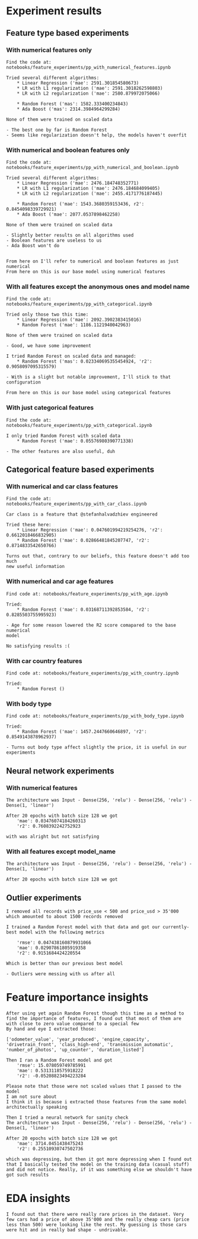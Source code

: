 
# Experiment results

## Feature type based experiments

### With numerical features only

    Find the code at: notebooks/feature_experiments/pp_with_numerical_features.ipynb

    Tried several different algorithms:
        * Linear Regression ('mae': 2591.301854580673)
        * LR with L1 regularization ('mae': 2591.3018262598803)
        * LR with L2 regularization ('mae': 2580.879972075066)

        * Random Forest ('mas': 1582.333400234843)
        * Ada Boost ('mas': 2314.3984964299284)

    None of them were trained on scaled data

    - The best one by far is Random Forest
    - Seems like regularization doesn't help, the models haven't overfit
  

### With numerical and boolean features only

    Find the code at: notebooks/feature_experiments/pp_with_numerical_and_boolean.ipynb

    Tried several different algorithms:
        * Linear Regression ('mae': 2476.184748352771)
        * LR with L1 regularization ('mae': 2476.184684099405)
        * LR with L2 regularization ('mae': 2455.4171776187445)

        * Random Forest ('mae': 1543.3680359153436, r2': 0.8454098339729921)
        * Ada Boost ('mae': 2077.0537898462258)

    None of them were trained on scaled data

    - Slightly better results on all algorithms used
    - Boolean features are useless to us
    - Ada Boost won't do


    From here on I'll refer to numerical and boolean features as just numerical
    From here on this is our base model using numerical features


### With all features except the anonymous ones and model name

    Find the code at: notebooks/feature_experiments/pp_with_categorical.ipynb

    Tried only those two this time:
        * Linear Regression ('mae': 2092.3902383415016)
        * Random Forest ('mae': 1186.1121940042963)
  
    None of them were trained on scaled data

    - Good, we have some improvement

    I tried Random Forest on scaled data and managed:
        * Random Forest ('mas': 0.023340695355454924, 'r2': 0.9058097095315579)
    
    - With is a slight but notable improvement, I'll stick to that configuration

    From here on this is our base model using categorical features

### With just categorical features

    Find the code at: notebooks/feature_experiments/pp_with_categorical.ipynb

    I only tried Random Forest with scaled data
        * Random Forest ('mae': 0.05576980390771338)

    - The other features are also useful, duh


## Categorical feature based experiments

### With numerical and car class features

    Find the code at: notebooks/feature_experiments/pp_with_car_class.ipynb

    Car class is a feature that @stefanhalvadzhiev engineered

    Tried these here:
        * Linear Regression ('mae': 0.047601994219254276, 'r2': 0.6612018466832905)
        * Random Forest ('mae': 0.02866481845207747, 'r2': 0.8714833542650766)

    Turns out that, contrary to our beliefs, this feature doesn't add too much
    new useful information

### With numerical and car age features

    Find code at: notebooks/feature_experiments/pp_with_age.ipynb

    Tried:
        * Random Forest ('mae': 0.03168711392853584, 'r2': 0.8285503755995923)

    - Age for some reason lowered the R2 score comapared to the base numerical
    model

    No satisfying results :(


### With car country features

    Find code at: notebooks/feature_experiments/pp_with_country.ipynb

    Tried:
        * Random Forest ()


### With body type

    Find code at: notebooks/feature_experiments/pp_with_body_type.ipynb

    Tried:
        * Random Forest ('mae': 1457.2447660646897, 'r2': 0.8549143878962937)

    - Turns out body type affect slightly the price, it is useful in our experiments

## Neural network experiments

### With numerical features

    The architecture was Input - Dense(256, 'relu') - Dense(256, 'relu') - Dense(1, 'linear')

    After 20 epochs with batch size 128 we got
        'mae': 0.03476074184260313
        'r2': 0.7608392242752923

    with was alright but not satisfying

### With all features except model_name

    The architecture was Input - Dense(256, 'relu') - Dense(256, 'relu') - Dense(1, 'linear')

    After 20 epochs with batch size 128 we got

## Outlier experiments

    I removed all records with price_use < 500 and price_usd > 35'000 which amounted to about 1500 records removed

    I trained a Random Forest model with that data and got our currently-best model with the following metrics

        'rmse': 0.047438160879931066
        'mae': 0.02907861805919358
        'r2': 0.9151684424220554

    Which is better than our previous best model
    
    - Outliers were messing with us after all


# Feature importance insights

    After using yet again Random Forest though this time as a method to find the importance of features, I found out that most of them are with close to zero value compared to a special few
    By hand and eye I extracted those:

    ['odometer_value', 'year_produced', 'engine_capacity', 
    'drivetrain_front', 'class_high-end', 'transmission_automatic',
    'number_of_photos', 'up_counter', 'duration_listed']

    Then I ran a Random Forest model and got 
        'rmse': 15.078059749785991
        'mae': 0.5313118575918222
        'r2': -0.05208823494223284

    Please note that those were not scaled values that I passed to the model
    I am not sure about 
    I think it is because i extracted those features from the same model
    architectually speaking

    Then I tried a neural network for sanity check
    The architecture was Input - Dense(256, 'relu') - Dense(256, 'relu') - Dense(1, 'linear')

    After 20 epochs with batch size 128 we got
        'mae': 3714.0451438475243
        'r2': 0.25510930747502736

    which was depressing, but then it got more depressing when I found out that I basically tested the model on the training data (casual stuff) and did not notice. Really, if it was something else we shouldn't have got such results


# EDA insights

    I found out that there were really rare prices in the dataset. Very few cars had a price of above 35'000 and the really cheap cars (price less than 500) were looking like the rest. My guessing is those cars were hit and in really bad shape - undrivable. 
